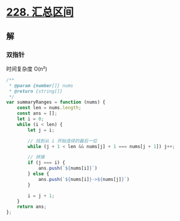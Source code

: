 # [228. 汇总区间](https://leetcode.cn/problems/summary-ranges/)

## 解

### 双指针

时间复杂度 O(n²)

```js
/**
 * @param {number[]} nums
 * @return {string[]}
 */
var summaryRanges = function (nums) {
    const len = nums.length;
    const ans = [];
    let i = 0;
    while (i < len) {
        let j = i;

        // 找到从 i 开始连续的最后一位
        while (j + 1 < len && nums[j] + 1 === nums[j + 1]) j++;

        // 拼接
        if (j === i) {
            ans.push(`${nums[i]}`)
        } else {
            ans.push(`${nums[i]}->${nums[j]}`)
        }

        i = j + 1;
    }
    return ans;
};
```

